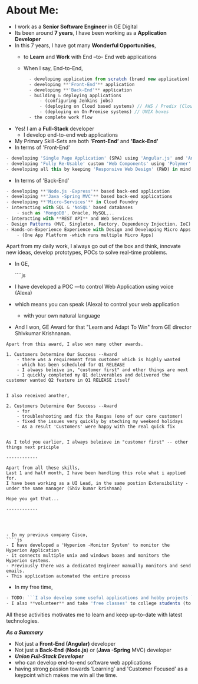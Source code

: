# About Me:

* I work as a **Senior Software Engineer** in GE Digital
* Its been around **7 years**, I have been working as a **Application Developer**
* In this 7 years, I have got many **Wonderful Opportunities**,
  * to **Learn** and **Work** with End –to- End web applications
  * When I say, End-to-End,

    ```javascript
      - developing application from scratch (brand new application)
      - developing **'Front-End'** application
      - developing **'Back-End'** application
      - building & deploying applications
          - (configuring Jenkins jobs)
          - (deploying on Cloud based systems) // AWS / Predix (Cloudfoundry)
          - (deploying on On-Premise systems) // UNIX boxes
      - the complete work flow
    ```
* Yes! I am a **Full-Stack** developer
  * I develop end-to-end web applications
* My Primary Skill-Sets are both **'Front-End’** and **'Back-End’**
* In terms of 'Front-End'

```javascript
- developing 'Single Page Application' (SPA) using 'Angular.js' and 'Angular' Framework
- developing 'Fully Re-Usable' custom 'Web Components' using 'Polymer'
- developing all this by keeping 'Responsive Web Design' (RWD) in mind
```

* In terms of 'Back-End’

```javascript
- developing **'Node.js -Express'** based back-end application
- developing **'Java -Spring MVC'** based back-end applications
- developing **'Micro-Services'** in Cloud Foundry
- interacting with SQL & 'NoSQL' based databases
    - such as 'MongoDB', Oracle, MySQL,..
- interacting with **REST API** and Web Services
- Design Patterns (MVC, Singleton, Factory, Dependency Injection, IoC)
- Hands-on-Experience Experience with Design and Developing Micro Apps based Architecture
    - (One App Platform -which runs multiple Micro Apps)
```

Apart from my daily work, I always go out of the box and think, innovate new ideas, develop prototypes, POCs to solve real-time problems.

* In GE,

  \`\`\`\`js

* I have developed a POC —to control Web Application using voice \(Alexa\)
* which means you can speak \(Alexa\) to control your web application
  * with your own natural language
* And I won, GE Award for that "Learn and Adapt To Win" from GE director Shivkumar Krishnanan.

```text
Apart from this award, I also won many other awards.

1. Customers Determine Our Success --Award
    - there was a requirement from customer which is highly wanted
    - which has been scheduled for Q1 RELEASE
    - I always beleive in, "customer first" and other things are next
    - I quickly completed my Q1 deliverables and delivered the customer wanted Q2 feature in Q1 RELEASE itself


I also received another,

2. Customers Determine Our Success --Award
    - for
    - troubleshooting and fix the Rasgas (one of our core customer) 
    - fixed the issues very quickly by steching my weekend holidays 
    - As a result 'Customers' were happy with the real quick fix


As I told you earlier, I always beleieve in "customer first" -- other things next priciple

------------

Apart from all these skills,
Last 1 and half month, I have been handling this role what i applied for.
I have been working as a UI Lead, in the same postion Extensibility - under the same manager (Shiv kumar krishnan)

Hope you got that...

------------




- In my previous company Cisco,
````js
- I have developed a 'Hyperion -Monitor System' to monitor the Hyperion Application
- it connects multiple unix and windows boxes and monitors the Hyperion systems.
- Previously there was a dedicated Engineer manually monitors and send emails.
- This application automated the entire process
```

* In my free time,

```javascript
- TODO: ```I also develop some useful applications and hobby projects ```
- I also **volunteer** and take 'free classes' to college students (to give back my knowledge to society)
```

All these activities motivates me to learn and keep up-to-date with latest technologies.

_**As a Summary**_

* Not just a **Front-End \(Angular\)** developer
* Not just a **Back-End** \(**Node.js**\) or \(**Java -Spring** MVC\) developer
* _**Union Full-Stack Developer**_
* who can develop end-to-end software web applications
* having strong passion towards ‘Learning’ and 'Customer Focused' as a keypoint which makes me win all the time.

